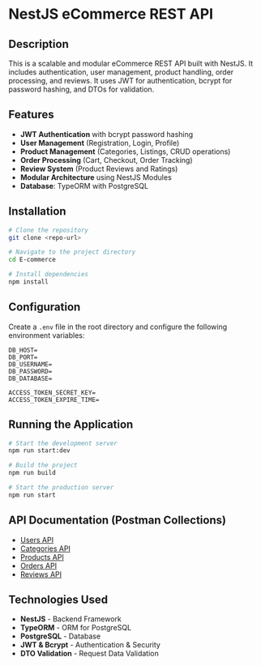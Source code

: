 # NestJS eCommerce REST API

## Description

This is a scalable and modular eCommerce REST API built with NestJS. It includes authentication, user management, product handling, order processing, and reviews. It uses JWT for authentication, bcrypt for password hashing, and DTOs for validation.

## Features

- **JWT Authentication** with bcrypt password hashing
- **User Management** (Registration, Login, Profile)
- **Product Management** (Categories, Listings, CRUD operations)
- **Order Processing** (Cart, Checkout, Order Tracking)
- **Review System** (Product Reviews and Ratings)
- **Modular Architecture** using NestJS Modules
- **Database**: TypeORM with PostgreSQL

## Installation

```bash
# Clone the repository
git clone <repo-url>

# Navigate to the project directory
cd E-commerce

# Install dependencies
npm install
```

## Configuration

Create a `.env` file in the root directory and configure the following environment variables:

```env
DB_HOST=
DB_PORT=
DB_USERNAME=
DB_PASSWORD=
DB_DATABASE=

ACCESS_TOKEN_SECRET_KEY=
ACCESS_TOKEN_EXPIRE_TIME=
```

## Running the Application

```bash
# Start the development server
npm run start:dev

# Build the project
npm run build

# Start the production server
npm run start
```

## API Documentation (Postman Collections)

- [Users API](https://www.postman.com/speeding-flare-128587/workspace/e-commerce/collection/37065341-6f8e519e-042e-4395-a886-cf65c262204f?action=share\&creator=37065341)
- [Categories API](https://www.postman.com/speeding-flare-128587/workspace/e-commerce/collection/37065341-d6a255e7-707f-475a-a56f-b69d15253b75?action=share\&creator=37065341)
- [Products API](https://www.postman.com/speeding-flare-128587/workspace/e-commerce/collection/37065341-e1dd039c-23d9-486b-bc8c-9eb4ae122158?action=share\&creator=37065341)
- [Orders API](https://www.postman.com/speeding-flare-128587/workspace/e-commerce/collection/37065341-610f7dea-e67c-4ad0-99f2-eb18e4db13d4?action=share\&creator=37065341)
- [Reviews API](https://www.postman.com/speeding-flare-128587/workspace/e-commerce/collection/37065341-353f5210-03eb-4c39-9385-f9bb2e0ee35e?action=share\&creator=37065341)

## Technologies Used

- **NestJS** - Backend Framework
- **TypeORM** - ORM for PostgreSQL
- **PostgreSQL** - Database
- **JWT & Bcrypt** - Authentication & Security
- **DTO Validation** - Request Data Validation

##

